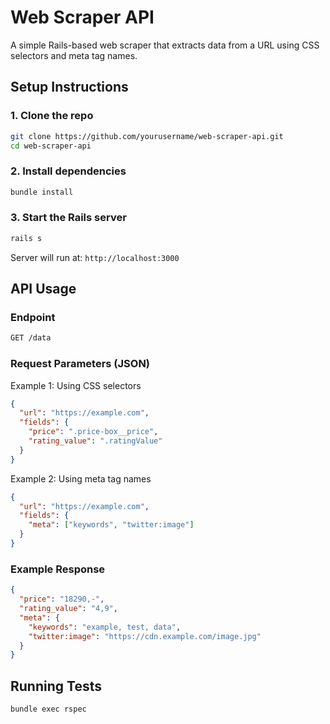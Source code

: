 # Web Scraper API

A simple Rails-based web scraper that extracts data from a URL using CSS selectors and meta tag names.


## Setup Instructions

### 1. Clone the repo

```bash
git clone https://github.com/yourusername/web-scraper-api.git
cd web-scraper-api
```

### 2. Install dependencies
```bash
bundle install
```

### 3. Start the Rails server
```bash
rails s
```
Server will run at: `http://localhost:3000`

## API Usage
### Endpoint
```bash
GET /data
```

### Request Parameters (JSON)
Example 1: Using CSS selectors
```json
{
  "url": "https://example.com",
  "fields": {
    "price": ".price-box__price",
    "rating_value": ".ratingValue"
  }
}
```

Example 2: Using meta tag names
```json
{
  "url": "https://example.com",
  "fields": {
    "meta": ["keywords", "twitter:image"]
  }
}
```

### Example Response
```json
{
  "price": "18290,-",
  "rating_value": "4,9",
  "meta": {
    "keywords": "example, test, data",
    "twitter:image": "https://cdn.example.com/image.jpg"
  }
}
```

## Running Tests
```bash
bundle exec rspec
```
